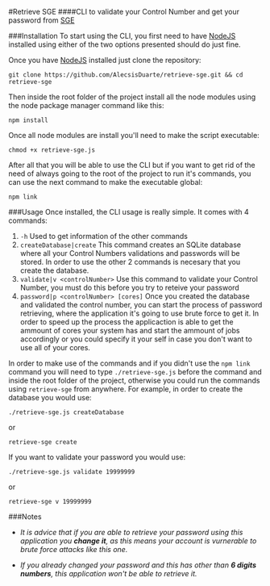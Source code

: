 #Retrieve SGE
####CLI to validate your Control Number and get your password from [SGE](https://sge.mexicali.tecnm.mx/login)

###Installation
To start using the CLI, you first need to have [NodeJS](https://nodejs.org/) installed using either of the two options presented should do just fine.

Once you have [NodeJS](https://nodejs.org/) installed just clone the repository:
```
git clone https://github.com/AlecsisDuarte/retrieve-sge.git && cd retrieve-sge
```

Then inside the root folder of the project install all the node modules using the node package manager command like this:
```
npm install
```
Once all node modules are install you'll need to make the script executable:
```
chmod +x retrieve-sge.js
```
After all that you will be able to use the CLI but if you want to get rid of the need of always going to the root of the project to run it's commands, you can use the next command to make the executable global:
```
npm link
```


###Usage
Once installed, the CLI usage is really simple.
It comes with 4 commands:
1. `-h`
   Used to get information of the other commands
2. `createDatabase|create`
   This command creates an SQLite database where all your Control Numbers validations and passwords will be stored. 
   In order to use the other 2 commands is necesary that you create the database.
3. `validate|v <controlNumber>` 
   Use this command to validate your Control Number, you must do this before you try to reteive your password
4. `password|p <controlNumber> [cores]`
   Once you created the database and validated the control number, you can start the process of password retrieving, where the application it's going to use brute force to get it.
   In order to speed up the process the applicaction is able to get the ammount of cores your system has and start the ammount of jobs accordingly or you could specify it your self in case you don't want to use all of your cores.

In order to make use of the commands and if you didn't use the `npm link` command you will need to type `./retrieve-sge.js` before the command and inside the root folder of the project, otherwise you could run the commands using `retrieve-sge` from anywhere.
For example, in order to create the database you would use:
```
./retrieve-sge.js createDatabase
```
or
```
retrieve-sge create
```

If you want to validate your password you would use:
```
./retrieve-sge.js validate 19999999
```
or
```
retrieve-sge v 19999999
```

###Notes
* *It is advice that if you are able to retrieve your password using this application you **change it**, as this means your account is vurnerable to brute force attacks like this one.*

* *If you already changed your password and this has other than **6 digits numbers**, this application won't be able to retrieve it.*